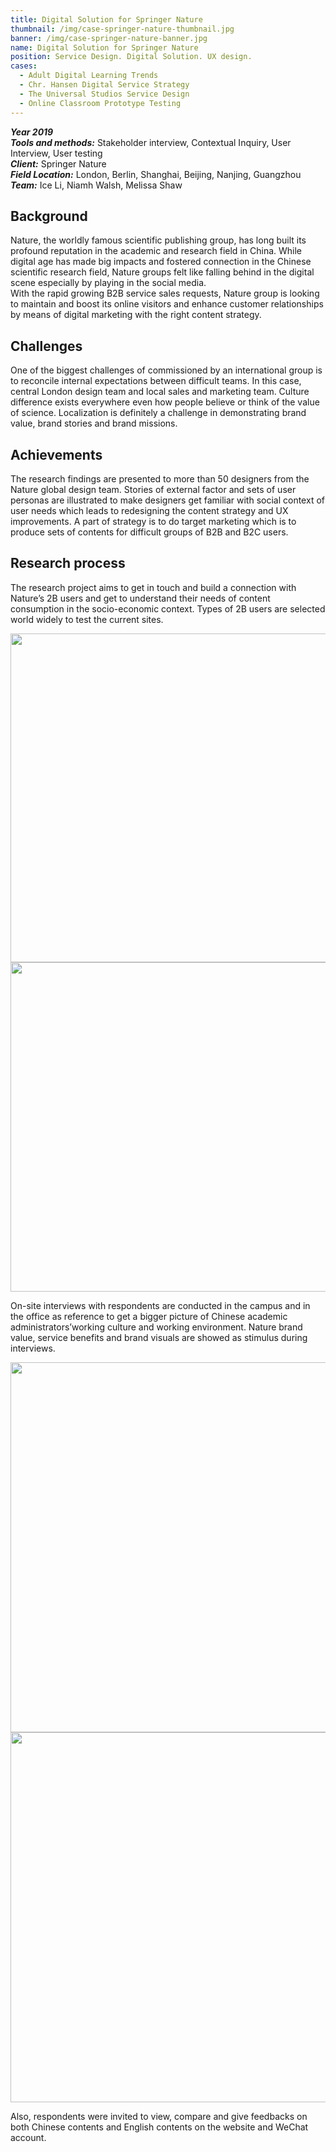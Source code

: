 ```yaml
---
title: Digital Solution for Springer Nature
thumbnail: /img/case-springer-nature-thumbnail.jpg
banner: /img/case-springer-nature-banner.jpg
name: Digital Solution for Springer Nature
position: Service Design. Digital Solution. UX design.
cases:
  - Adult Digital Learning Trends
  - Chr. Hansen Digital Service Strategy
  - The Universal Studios Service Design
  - Online Classroom Prototype Testing
---
```

***Year 2019***\
***Tools and methods:*** Stakeholder interview, Contextual Inquiry, User Interview, User testing\
***Client:*** Springer Nature\
***Field Location:*** London, Berlin, Shanghai, Beijing, Nanjing, Guangzhou\
***Team:*** Ice Li, Niamh Walsh, Melissa Shaw

## **Background**

Nature, the worldly famous scientific publishing group, has long built its profound reputation in the academic and research field in China. While digital age has made big impacts and fostered connection in the Chinese scientific research field, Nature groups felt like falling behind in the digital scene especially by playing in the social media.\
With the rapid growing B2B service sales requests, Nature group is looking to maintain and boost its online visitors and enhance customer relationships by means of digital marketing with the right content strategy.

## **Challenges**

One of the biggest challenges of commissioned by an international group is to reconcile internal expectations between difficult teams. In this case, central London design team and local sales and marketing team. Culture difference exists everywhere even how people believe or think of the value of science. Localization is definitely a challenge in demonstrating brand value, brand stories and brand missions.

## **Achievements**

The research findings are presented to more than 50 designers from the Nature global design team. Stories of external factor and sets of user personas are illustrated to make designers get familiar with social context of user needs which leads to redesigning the content strategy and UX improvements.  A part of strategy is to do target marketing which is to produce sets of contents for difficult groups of B2B and B2C users. 

## **Research process**

The research project aims to get in touch and build a connection with Nature’s 2B users and get to understand their needs of content consumption in the socio-economic context. Types of 2B users are selected world widely to test the current sites. 

<img src="/img/case-springer-nature-1.JPG" style="width:51.3rem;height:32.9rem" index="1" />

<img src="/img/case-springer-nature-2.jpg" style="width:47.5rem;height:32.9rem" index="2" />

On-site interviews with respondents are conducted in the campus and in the office as reference to get a bigger picture of Chinese academic administrators’working culture and working environment. Nature brand value, service benefits and brand visuals are showed as stimulus during interviews. 

<img src="/img/case-springer-nature-3.jpg" style="width:49.3rem;height:37rem" index="1" />

<img src="/img/case-springer-nature-4.jpg" style="width:49.5rem;height:37rem" index="2" />

Also, respondents were invited to view, compare and give feedbacks on both Chinese contents and English contents on the website and WeChat account.